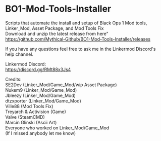 # BO1-Mod-Tools-Installer
Scripts that automate the install and setup of Black Ops 1 Mod tools, Linker_Mod, Asset Package, and Mod Tools Fix\
Download and unzip the latest release from here"\
https://github.com/Mythical-Github/BO1-Mod-Tools-Installer/releases

If you have any questions feel free to ask me in the Linkermod Discord's help channel.

Linkermod Discord:\
https://discord.gg/RMt88x3Js4

Credits:\
SE2Dev (Linker_Mod/Game_Mod/wip Asset Package)\
Nukem9 (Linker_Mod/Game_Mod)\
Jbleezy (Linker_Mod/Game_Mod)\
dtzxporter (Linker_Mod/Game_Mod)\
Ville88 (Mod Tools Fix)\
Treyarch & Activision (Game)\
Valve (SteamCMD)\
Marcin Glinski (Ascii Art)\
Everyone who worked on Linker_Mod/Game_Mod\
(If I missed anybody let me know)
